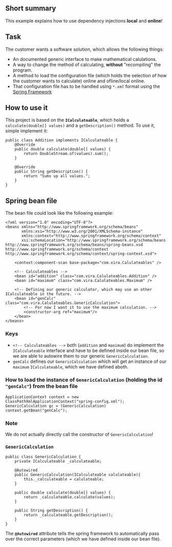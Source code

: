 ## Short summary
This example explains how to use dependency injections **local** and **online**!

## Task
The customer wants a software solution, which allows the following things:
* An documented generic interface to make mathematical calulations.
* A way to change the method of calculating, **without** "recompiling" the program.
* A method to load the configuration file (which holds the selection of how the customer wants to calculate) online and ofline/local online.
* That configuration file has to be handled using _``*.xml``_ format using the [Spring Framework](https://projects.spring.io/spring-framework/)

## How to use it
This project is based on the **``ICalculateable``**, which holds a ``calculate(double[] values)`` and a ``getDescription()`` method. To use it, simple implement it:

````
public class Addition implements ICalculateable {
    @Override
    public double calculate(double[] values) {
        return DoubleStream.of(values).sum();
    }

    @Override
    public String getDescription() {
        return "Sums up all values.";
    }
}
````

## Spring bean file
The bean file could look like the following example:

````
<?xml version="1.0" encoding="UTF-8"?>
<beans xmlns="http://www.springframework.org/schema/beans"
       xmlns:xsi="http://www.w3.org/2001/XMLSchema-instance"
       xmlns:context="http://www.springframework.org/schema/context"
       xsi:schemaLocation="http://www.springframework.org/schema/beans http://www.springframework.org/schema/beans/spring-beans.xsd http://www.springframework.org/schema/context http://www.springframework.org/schema/context/spring-context.xsd">

    <context:component-scan base-package="com.vira.Calulateables" />

    <!-- Calculateables -->
    <bean id="addition" class="com.vira.Calulateables.Addition" />
    <bean id="maximum" class="com.vira.Calulateables.Maximum" />

    <!-- Defining our generic calculator, which may use an other ICalculateable in the future. -->
    <bean id="genCalc" class="com.vira.Calulateables.GenericCalculation">
        <!-- For now I want it to use the maximum calculation. -->
        <constructor-arg ref="maximum"/>
    </bean>
</beans>
````
### Keys
* ``<!-- Calculateables -->`` both (``addition`` and ``maximum``) do implement the ``ICalculateable`` interface and have to be defined inside our bean file, so we are able to autowire them to our generic ``GenericCalculation``.
* ``genCalc`` defines our ``GenericCalculation`` which will get an instance of our ``maximum`` ``ICalculateable``, which we have defined aboth.

### How to load the instance of ``GenericCalculation`` (holding the id ``"genCalc"``) from the bean file
````
ApplicationContext context = new ClassPathXmlApplicationContext("spring-config.xml");
GenericCalculation gc = (GenericCalculation) context.getBean("genCalc");
````
### Note
We do not actually directly call the constructor of ``GenericCalculation``!

### ``GenericCalculation``
````
public class GenericCalculation {
    private ICalculateable _calculateable;

    @Autowired
    public GenericCalculation(ICalculateable calulateable){
        this._calculateable = calulateable;
    }

    public double calculate(double[] values) {
        return _calculateable.calculate(values);
    }

    public String getDescription() {
        return _calculateable.getDescription();
    }
}
````
The **``@Autowired``** attribute tells the spring framework to automatically pass over the correct parameters (which we have defined inside our bean file).

